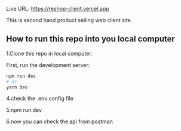 Live URL: https://reshop-client.vercel.app

This is second hand product selling web client site.

## How to run this repo into you local computer

1.Clone this repo in local computer.

First, run the development server:

```bash
npm run dev
# or
yarn dev
```

4.check the .env config file

5.npm run dev

6.now you can check the api from postman
